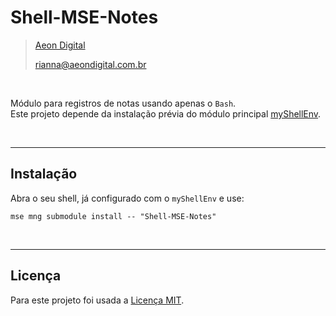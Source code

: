 Shell-MSE-Notes
================

> [Aeon Digital](http://www.aeondigital.com.br)
>
> rianna@aeondigital.com.br

&nbsp;

Módulo para registros de notas usando apenas o ``Bash``.  
Este projeto depende da instalação prévia do módulo principal [myShellEnv](https://github.com/AeonDigital/Shell-MSE-Main-Module).  


&nbsp;
&nbsp;


________________________________________________________________________________________________________________________

## Instalação

Abra o seu shell, já configurado com o ``myShellEnv`` e use:  

``` shell
mse mng submodule install -- "Shell-MSE-Notes"
```


&nbsp;
&nbsp;


________________________________________________________________________________________________________________________

## Licença

Para este projeto foi usada a [Licença MIT](LICENCE.md).
